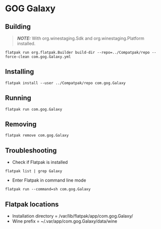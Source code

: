 # GOG Galaxy
## Building
> **_NOTE:_**  With org.winestaging.Sdk and org.winestaging.Platform installed.
```console
flatpak run org.flatpak.Builder build-dir --repo=../Compatpak/repo --force-clean com.gog.Galaxy.yml
```
## Installing
```console
flatpak install --user ../Compatpak/repo com.gog.Galaxy
```
## Running
```console
flatpak run com.gog.Galaxy
```
## Removing
```console
flatpak remove com.gog.Galaxy
```
## Troubleshooting
- Check if Flatpak is installed
```console
flatpak list | grep Galaxy
```
- Enter Flatpak in command line mode
```console
flatpak run --command=sh com.gog.Galaxy
```
## Flatpak locations
- Installation directory             = /var/lib/flatpak/app/com.gog.Galaxy/
- Wine prefix                        = ~/.var/app/com.gog.Galaxy/data/wine
